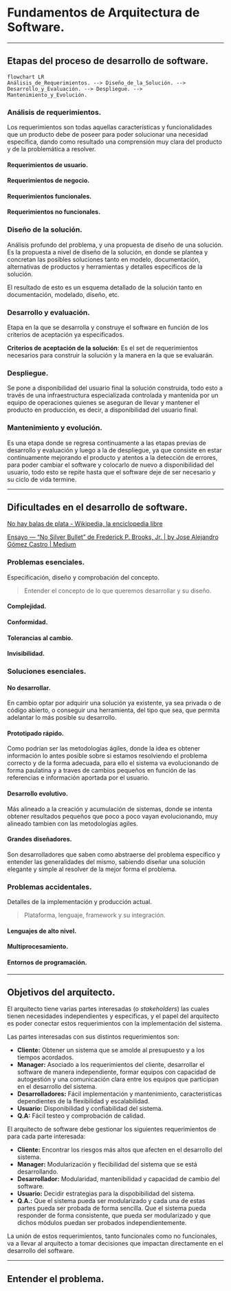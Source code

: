 # Fundamentos de Arquitectura de Software.

---

## Etapas del proceso de desarrollo de software.

````mermaid
flowchart LR
Análisis_de_Requerimientos. --> Diseño_de_la_Solución. --> Desarrollo_y_Evaluación. --> Despliegue. --> Mantenimiento_y_Evolución.
````

### Análisis de requerimientos.

Los requerimientos son todas aquellas características y funcionalidades que un producto debe de poseer para poder solucionar una necesidad específica, dando como resultado una comprensión muy clara del producto y de la problemática a resolver.

#### Requerimientos de usuario.

#### Requerimientos de negocio.

#### Requerimientos funcionales.

#### Requerimientos no funcionales.



### Diseño de la solución.

Análisis profundo del problema, y una propuesta de diseño de una solución. Es la propuesta a nivel de diseño de la solución, en donde se plantea y concretan las posibles soluciones tanto en modelo, documentación, alternativas de productos y herramientas y detalles específicos de la solución.

El resultado de esto es un esquema detallado de la solución tanto en documentación, modelado, diseño, etc. 



### Desarrollo y evaluación.

Etapa en la que se desarrolla y construye el software en función de los criterios de aceptación ya especificados.

__Criterios de aceptación de la solución__: Es el set de requerimientos necesarios para construir la solución y la manera en la que se evaluarán. 



### Despliegue.

Se pone a disponibilidad del usuario final la solución construida, todo esto a través de una infraestructura especializada  controlada y mantenida por un equipo de operaciones quienes se aseguran de llevar y mantener el producto en producción, es decir, a disponibilidad del usuario final.



### Mantenimiento y evolución.

Es una etapa donde se regresa continuamente a las etapas previas de desarrollo y evaluación y luego a la de despliegue, ya que consiste en estar continuamente mejorando el producto y atentos a la detección de errores, para poder cambiar el software y colocarlo de nuevo a disponibilidad del usuario, todo esto se repite hasta que el software deje de ser necesario y su ciclo de vida termine.

---



## Dificultades en el desarrollo de software.

[No hay balas de plata - Wikipedia, la enciclopedia libre](https://es.wikipedia.org/wiki/No_hay_balas_de_plata)

[Ensayo — “No Silver Bullet” de Frederick P. Brooks, Jr. | by Jose Alejandro Gómez Castro | Medium](https://josegomezdev.medium.com/ensayo-no-silver-bullet-de-frederick-p-brooks-jr-e11c6884677d)

### Problemas esenciales.

Especificación, diseño y comprobación del concepto.

> Entender el concepto de lo que queremos desarrollar y su diseño.

#### Complejidad.

#### Conformidad.

#### Tolerancias al cambio.

#### Invisibilidad.

### Soluciones esenciales.

#### No desarrollar.

En cambio optar por adquirir una solución ya existente, ya sea privada o de código abierto, o conseguir una herramienta, del tipo que sea, que permita adelantar lo más posible su desarrollo.

#### Prototipado rápido.

Como podrían ser las metodologías ágiles, donde la idea es obtener información lo antes posible sobre si estamos resolviendo el problema correcto y de la forma adecuada, para ello el sistema va evolucionando de forma paulatina y a traves de cambios pequeños en función de las referencias e información aportada por el usuario.

#### Desarrollo evolutivo.

Más alineado a la creación y acumulación de sistemas, donde se intenta obtener resultados pequeños que poco a poco vayan evolucionando, muy alineado tambien con las metodologías agiles. 

#### Grandes diseñadores.

Son desarrolladores que saben como abstraerse del problema específico y entender las generalidades del mismo, sabiendo diseñar una solución elegante y simple al resolver de la mejor forma el problema.



### Problemas accidentales.

Detalles de la implementación y producción actual.

> Plataforma, lenguaje, framework y su integración.

#### Lenguajes de alto nivel.

#### Multiprocesamiento.

#### Entornos de programación.

---



## Objetivos del arquitecto.

El arquitecto tiene varias partes interesadas (o _stakeholders_) las cuales tienen necesidades independientes y especificas, y el papel del arquitecto es poder conectar estos requerimientos con la implementación del sistema.

Las partes interesadas con sus distintos requerimientos son:

- __Cliente:__ Obtener un sistema que se amolde al presupuesto y a los tiempos acordados.
- __Manager:__ Asociado a los requerimientos del cliente, desarrollar el software de manera independiente, formar equipos con capacidad de autogestión y una comunicación clara entre los equipos que participan en el desarrollo del sistema.
- __Desarrolladores:__ Fácil implementación y mantenimiento, caracteristicas dependientes de la flexibilidad y escalabilidad.
- __Usuario:__ Disponibilidad y confiabilidad del sistema.
- __Q.A:__ Fácil testeo y comprobación de calidad.

El arquitecto de software debe gestionar los siguientes requerimientos de para cada parte interesada:

- __Cliente:__ Encontrar los riesgos más altos que afecten en el desarrollo del sistema.
- __Manager:__ Modularización y flecibilidad del sistema que se está desarrollando.
- __Desarrollador:__ Modularidad, mantenibilidad y capacidad de cambio del software.
- __Usuario:__ Decidir estrategias para la dispobibilidad del sistema. 
- __Q.A.:__ Que el sistema pueda ser modularizado y cada una de estas partes pueda ser probada de forma sencilla. Que el sistema pueda responder de forma consistente, que pueda ser modularizado y que dichos módulos puedan ser probados independientemente.

La unión de estos requerimientos, tanto funcionales como no funcionales, va a llevar al arquitecto a tomar decisiones que impactan directamente en el desarrollo del software.

---

## Entender el problema.

